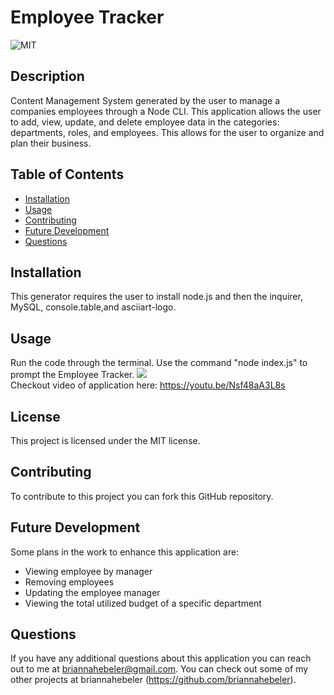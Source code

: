 # Employee Tracker
![MIT](https://img.shields.io/badge/license-MIT-blueviolet)

## Description
Content Management System generated by the user to manage a companies employees through a Node CLI. This application allows the user to add, view, update, and delete employee data in the categories: departments, roles, and employees. This allows for the user to organize and plan their business.

## Table of Contents  
* [Installation](#installation)
* [Usage](#usage)
* [Contributing](#contributing)
* [Future Development](#futuredevelopment)
* [Questions](#questions)

## Installation
This generator requires the user to install node.js and then the inquirer, MySQL, console.table,and asciiart-logo.


## Usage 
Run the code through the terminal. Use the command "node index.js" to prompt the Employee Tracker.
![](./assets/media/screenshot.png)   
Checkout video of application here: https://youtu.be/Nsf48aA3L8s

## License
This project is licensed under the MIT license.

## Contributing
To contribute to this project you can fork this GitHub repository.

## Future Development
Some plans in the work to enhance this application are:
* Viewing employee by manager
* Removing employees
* Updating the employee manager
* Viewing the total utilized budget of a specific department

## Questions
If you have any additional questions about this application you can reach out to me at briannahebeler@gmail.com.
You can check out some of my other projects at briannahebeler (https://github.com/briannahebeler).